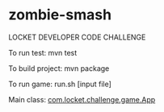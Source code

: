 zombie-smash
============

LOCKET DEVELOPER CODE CHALLENGE


To run test: mvn test

To build project: mvn package

To run game: run.sh [input file]

Main class: [com.locket.challenge.game.App]

[com.locket.challenge.game.App]:https://github.com/sebastianperruolo/zombie-smash/blob/master/src/main/java/com/locket/challenge/game/App.java
